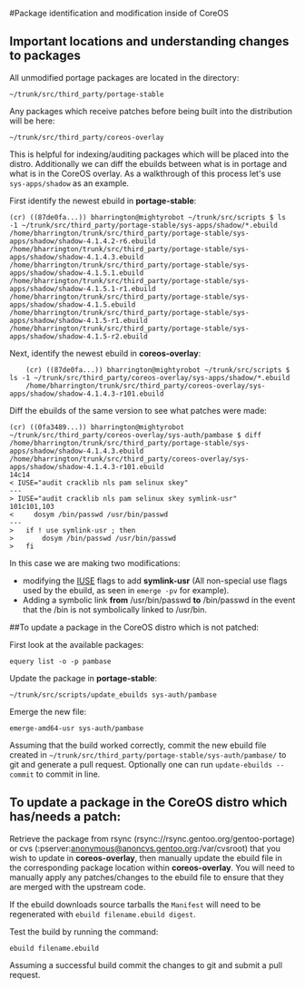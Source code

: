 #Package identification and modification inside of CoreOS

## Important locations and understanding changes to packages
All unmodified portage packages are located in the directory:

    ~/trunk/src/third_party/portage-stable

Any packages which receive patches before being built into the distribution will be here:

    ~/trunk/src/third_party/coreos-overlay

This is helpful for indexing/auditing packages which will be placed into the distro.  Additionally we can diff the ebuilds between what is in portage and what is in the CoreOS overlay.  As a walkthrough of this process let's use `sys-apps/shadow` as an example.

First identify the newest ebuild in **portage-stable**:

```
(cr) ((87de0fa...)) bharrington@mightyrobot ~/trunk/src/scripts $ ls -1 ~/trunk/src/third_party/portage-stable/sys-apps/shadow/*.ebuild
/home/bharrington/trunk/src/third_party/portage-stable/sys-apps/shadow/shadow-4.1.4.2-r6.ebuild
/home/bharrington/trunk/src/third_party/portage-stable/sys-apps/shadow/shadow-4.1.4.3.ebuild
/home/bharrington/trunk/src/third_party/portage-stable/sys-apps/shadow/shadow-4.1.5.1.ebuild
/home/bharrington/trunk/src/third_party/portage-stable/sys-apps/shadow/shadow-4.1.5.1-r1.ebuild
/home/bharrington/trunk/src/third_party/portage-stable/sys-apps/shadow/shadow-4.1.5.ebuild
/home/bharrington/trunk/src/third_party/portage-stable/sys-apps/shadow/shadow-4.1.5-r1.ebuild
/home/bharrington/trunk/src/third_party/portage-stable/sys-apps/shadow/shadow-4.1.5-r2.ebuild
```

Next, identify the newest ebuild in **coreos-overlay**:

```
    (cr) ((87de0fa...)) bharrington@mightyrobot ~/trunk/src/scripts $ ls -1 ~/trunk/src/third_party/coreos-overlay/sys-apps/shadow/*.ebuild
    /home/bharrington/trunk/src/third_party/coreos-overlay/sys-apps/shadow/shadow-4.1.4.3-r101.ebuild
```

Diff the ebuilds of the same version to see what patches were made:

```
(cr) ((0fa3489...)) bharrington@mightyrobot ~/trunk/src/third_party/coreos-overlay/sys-auth/pambase $ diff /home/bharrington/trunk/src/third_party/portage-stable/sys-apps/shadow/shadow-4.1.4.3.ebuild /home/bharrington/trunk/src/third_party/coreos-overlay/sys-apps/shadow/shadow-4.1.4.3-r101.ebuild
14c14
< IUSE="audit cracklib nls pam selinux skey"
---
> IUSE="audit cracklib nls pam selinux skey symlink-usr"
101c101,103
<     dosym /bin/passwd /usr/bin/passwd
---
> 	if ! use symlink-usr ; then
> 		dosym /bin/passwd /usr/bin/passwd
> 	fi

```

In this case we are making two modifications:

* modifying the [IUSE](http://devmanual.gentoo.org/ebuild-writing/variables/index.html#iuse) flags to add **symlink-usr** (All non-special use flags used by the ebuild, as seen in `emerge -pv` for example).
* Adding a symbolic link **from** /usr/bin/passwd **to** /bin/passwd in the event that the /bin is not symbolically linked to /usr/bin. 

##To update a package in the CoreOS distro which is not patched:

First look at the available packages:

    equery list -o -p pambase

Update the package in **portage-stable**:
 
    ~/trunk/src/scripts/update_ebuilds sys-auth/pambase

Emerge the new file:

    emerge-amd64-usr sys-auth/pambase

Assuming that the build worked correctly, commit the new ebuild file created in `~/trunk/src/third_party/portage-stable/sys-auth/pambase/` to git and generate a pull request.  Optionally one can run `update-ebuilds --commit` to commit in line.


## To update a package in the CoreOS distro which has/needs a patch:

Retrieve the package from rsync (rsync://rsync.gentoo.org/gentoo-portage) or cvs (:pserver:anonymous@anoncvs.gentoo.org:/var/cvsroot) that you wish to update in **coreos-overlay**, then manually update the ebuild file in the corresponding package location within **coreos-overlay**.  You will need to manually apply any patches/changes to the ebuild file to ensure that they are merged with the upstream code. 

If the ebuild downloads source tarballs the `Manifest` will need to be regenerated with `ebuild filename.ebuild digest`.

Test the build by running the command:

    ebuild filename.ebuild

Assuming a successful build commit the changes to git and submit a pull request.



